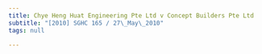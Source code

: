 ```yaml
---
title: Chye Heng Huat Engineering Pte Ltd v Concept Builders Pte Ltd
subtitle: "[2010] SGHC 165 / 27\_May\_2010"
tags: null

---
```


